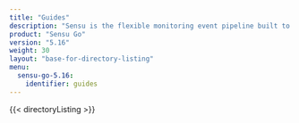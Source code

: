 ```yaml
---
title: "Guides"
description: "Sensu is the flexible monitoring event pipeline built to reduce operator burden and meet the challenges of monitoring multi-cloud and ephemeral infrastructures. Get started with a guided walkthrough."
product: "Sensu Go"
version: "5.16"
weight: 30
layout: "base-for-directory-listing"
menu:
  sensu-go-5.16:
    identifier: guides
---
```


{{< directoryListing >}}
